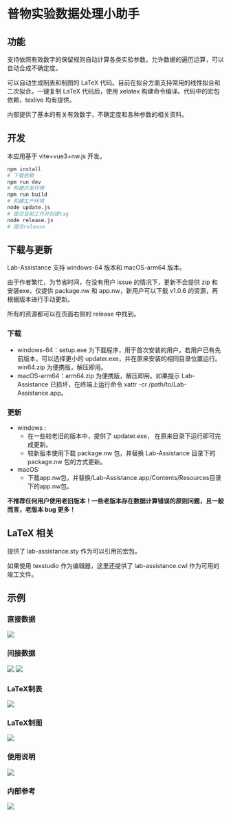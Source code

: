 # 普物实验数据处理小助手
## 功能

支持依照有效数字的保留规则自动计算各类实验参数。允许数据的遍历运算，可以自动合成不确定度。

可以自动生成制表和制图的 LaTeX 代码。目前在拟合方面支持常用的线性拟合和二次拟合。一键复制 LaTeX 代码后，使用 xelatex 构建命令编译。代码中的宏包依赖，texlive 均有提供。

内部提供了基本的有关有效数字，不确定度和各种参数的相关资料。

## 开发

本应用基于 vite+vue3+nw.js 开发。
```bash
npm install
# 下载依赖
npm run dev
# 构建开发环境
npm run build
# 构建生产环境
node update.js
# 提交当前工作并创建tag
node release.js
# 提交release
```
## 下载与更新
Lab-Assistance 支持 windows-64 版本和 macOS-arm64 版本。

由于作者繁忙，为节省时间，在没有用户 issue 的情况下，更新不会提供 zip 和安装exe，仅提供 package.nw 和 app.nw，新用户可以下载 v1.0.6 的资源，再根据版本进行手动更新。

所有的资源都可以在页面右侧的 release 中找到。
### 下载
*  windows-64：setup.exe 为下载程序，用于首次安装的用户。若用户已有先前版本，可以选择更小的 updater.exe，并在原来安装的相同目录位置运行。win64.zip 为便携版，解压即用。
* macOS-arm64：arm64.zip 为便携版，解压即用。如果提示 Lab-Assistance 已损坏，在终端上运行命令 xattr -cr /path/to/Lab-Assistance.app。
### 更新
* windows :
    * 在一些较老旧的版本中，提供了 updater.exe， 在原来目录下运行即可完成更新。
    * 较新版本使用下载 package.nw 包，并替换 Lab-Assistance 目录下的package.nw 包的方式更新。
* macOS:
    * 下载app.nw包，并替换/Lab-Assistance.app/Contents/Resources目录下的app.nw包。

**不推荐任何用户使用老旧版本！一些老版本存在数据计算错误的原则问题，且一般而言，老版本 bug 更多！**

## LaTeX 相关

提供了 lab-assistance.sty 作为可以引用的宏包。

如果使用 texstudio 作为编辑器，这里还提供了 lab-assistance.cwl 作为可用的竣工文件。
## 示例

### 直接数据
<img src='./figures/demo1.jpeg'/>

### 间接数据
<img src='./figures/demo2.jpeg'/>
<img src='./figures/demo3.jpeg'/>

### LaTeX制表
<img src='./figures/demo4.gif'/>

### LaTeX制图
<img src='./figures/demo5.jpeg'/>

### 使用说明
<img src='./figures/demo6.gif'/>

### 内部参考
<img src='./figures/demo7.gif'/>